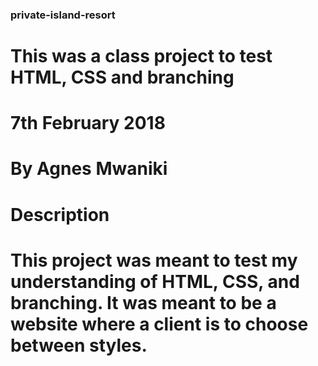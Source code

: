 ### private-island-resort
# This was a class project to test HTML, CSS and branching
# 7th February 2018
# By Agnes Mwaniki
# Description
# This project was meant to test my understanding of HTML, CSS, and branching. It was meant to be a website where a client is to choose between styles.

